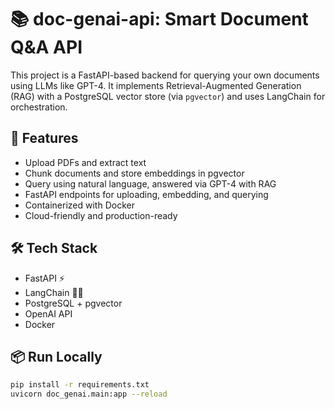 # 📚 doc-genai-api: Smart Document Q&A API

This project is a FastAPI-based backend for querying your own documents using LLMs like GPT-4. It implements Retrieval-Augmented Generation (RAG) with a PostgreSQL vector store (via `pgvector`) and uses LangChain for orchestration.

## 🚀 Features
- Upload PDFs and extract text
- Chunk documents and store embeddings in pgvector
- Query using natural language, answered via GPT-4 with RAG
- FastAPI endpoints for uploading, embedding, and querying
- Containerized with Docker
- Cloud-friendly and production-ready

## 🛠️ Tech Stack
- FastAPI ⚡
- LangChain 🦜🔗
- PostgreSQL + pgvector
- OpenAI API
- Docker

## 📦 Run Locally

```bash
pip install -r requirements.txt
uvicorn doc_genai.main:app --reload
